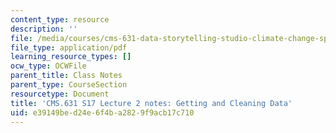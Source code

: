 ```yaml
---
content_type: resource
description: ''
file: /media/courses/cms-631-data-storytelling-studio-climate-change-spring-2017/e39149bed24e6f4ba2829f9acb17c710_MITCMS_631S17_lec2_data_nt.pdf
file_type: application/pdf
learning_resource_types: []
ocw_type: OCWFile
parent_title: Class Notes
parent_type: CourseSection
resourcetype: Document
title: 'CMS.631 S17 Lecture 2 notes: Getting and Cleaning Data'
uid: e39149be-d24e-6f4b-a282-9f9acb17c710
---
```

